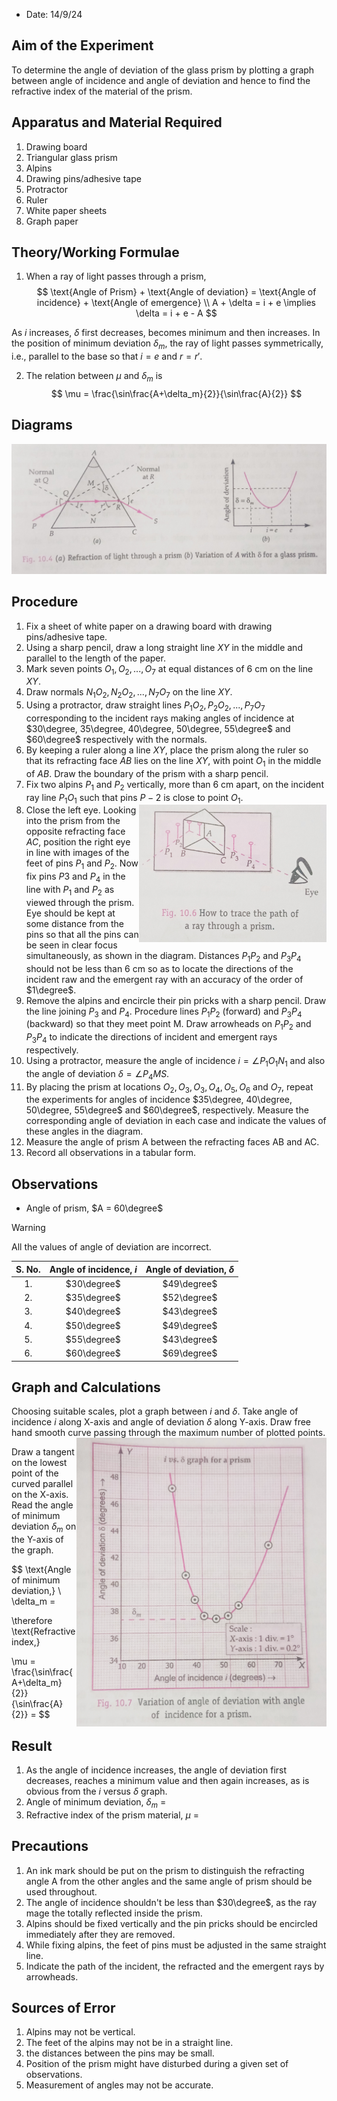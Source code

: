 - Date: 14/9/24

## Aim of the Experiment
To determine the angle of deviation of the glass prism by plotting a graph between angle of incidence and angle of deviation and hence to find the refractive index of the material of the prism. 

## Apparatus and Material Required 
1. Drawing board 
2. Triangular glass prism 
3. Alpins 
4. Drawing pins/adhesive tape 
5. Protractor 
6. Ruler 
7. White paper sheets 
8. Graph paper 

## Theory/Working Formulae 
1. When a ray of light passes through a prism, 
$$
\text{Angle of Prism} + \text{Angle of deviation} = \text{Angle of incidence} + \text{Angle of emergence} 
\\
A + \delta = i + e \implies \delta = i + e - A
$$

As $i$ increases, $\delta$ first decreases, becomes minimum and then increases. In the position of minimum deviation $\delta_m$, the ray of light passes symmetrically, i.e., parallel to the base so that $i = e$ and $r = r'$.

2. The relation between $\mu$ and $\delta_m$ is 
$$
\mu = \frac{\sin\frac{A+\delta_m}{2}}{\sin\frac{A}{2}}
$$

## Diagrams 
![diagram](./img/9-diagram.jpg) 

## Procedure 
1. Fix a sheet of white paper on a drawing board with drawing pins/adhesive tape. 
2. Using a sharp pencil, draw a long straight line $XY$ in the middle and parallel to the length of the paper. 
3. Mark seven points $O_1, O_2, ..., O_7$ at equal distances of 6 cm on the line $XY$.
4. Draw normals $N_1O_2, N_2O_2, ..., N_7O_7$ on the line $XY$.
5. Using a protractor, draw straight lines $P_1O_2, P_2O_2, ..., P_7O_7$ corresponding to the incident rays making angles of incidence at $30\degree, 35\degree, 40\degree, 50\degree, 55\degree$ and $60\degree$ respectively with the normals. 
6. By keeping a ruler along a line $XY$, place the prism along the ruler so that its refracting face $AB$ lies on the line $XY$, with point $O_1$ in the middle of $AB$. Draw the boundary of the prism with a sharp pencil. 
7. Fix two alpins $P_1$ and $P_2$ vertically, more than 6 cm apart, on the incident ray line $P_1O_1$ such that pins $P-2$ is close to point $O_1$. <img align=right src="./img/9-figure.png" width=300>
8. Close the left eye. Looking into the prism from the opposite refracting face $AC$, position the right eye in line with images of the feet of pins $P_1$ and $P_2$. Now fix pins $P3$ and $P_4$ in the line with $P_1$ and $P_2$ as viewed through the prism. Eye should be kept at some distance from the pins so that all the pins can be seen in clear focus simultaneously, as shown in the diagram. Distances $P_1P_2$ and $P_3P_4$ should not be less than 6 cm so as to locate the directions of the incident raw and the emergent ray with an accuracy of the order of $1\degree$. 
9. Remove the alpins and encircle their pin pricks with a sharp pencil. Draw the line joining $P_3$ and $P_4$. Procedure lines $P_1P_2$ (forward) and $P_3P_4$ (backward) so that they meet point M. Draw arrowheads on $P_1P_2$ and $P_3P_4$ to indicate the directions of incident and emergent rays respectively.
10. Using a protractor, measure the angle of incidence $i = \angle P_1O_1N_1$ and also the angle of deviation $\delta = \angle P_4MS$.
11. By placing the prism at locations $O_2, O_3, O_3, O_4, O_5, O_6$ and $O_7$, repeat the experiments for angles of incidence $35\degree, 40\degree, 50\degree, 55\degree$ and $60\degree$, respectively. Measure the corresponding angle of deviation in each case and indicate the values of these angles in the diagram. 
12. Measure the angle of prism A between the refracting faces AB and AC.
13. Record all observations in a tabular form. 

## Observations 
- Angle of prism, $A = 60\degree$

> [!WARNING]
> All the values of angle of deviation are incorrect.

| S. No. | Angle of incidence, $i$ | Angle of deviation, $\delta$ | 
|:-:|:-:|:-:|
| 1. | $30\degree$ | $49\degree$ |
| 2. | $35\degree$ | $52\degree$ |
| 3. | $40\degree$ | $43\degree$ |
| 4. | $50\degree$ | $49\degree$ |
| 5. | $55\degree$ | $43\degree$ |
| 6. | $60\degree$ | $69\degree$ |

## Graph and Calculations 
Choosing suitable scales, plot a graph between $i$ and $\delta$. Take angle of incidence $i$ along X-axis and angle of deviation $\delta$ along Y-axis. Draw free hand smooth curve passing through the maximum number of plotted points. <img align=right src="./img/9-graph-example.png" width=400>

Draw a tangent on the lowest point of the curved parallel on the X-axis. Read the angle of minimum deviation $\delta_m$ on the Y-axis of the graph. 

$$
\text{Angle of minimum deviation,}
\\
\delta_m = 

\therefore \text{Refractive index,}

\mu = \frac{\sin\frac{A+\delta_m}{2}}{\sin\frac{A}{2}} = 
$$

## Result 
1. As the angle of incidence increases, the angle of deviation first decreases, reaches a minimum value and then again increases, as is obvious from the $i$ versus $\delta$ graph. 
2. Angle of minimum deviation, $\delta_m$ = 
3. Refractive index of the prism material, $\mu$ = 

## Precautions 
1. An ink mark should be put on the prism to distinguish the refracting angle A from the other angles and the same angle of prism should be used throughout.
2. The angle of incidence shouldn't be less than $30\degree$, as the ray mage the totally reflected inside the prism. 
3. Alpins should be fixed vertically and the pin pricks should be encircled immediately after they are removed. 
4. While fixing alpins, the feet of pins must be adjusted in the same straight line.
5. Indicate the path of the incident, the refracted and the emergent rays by arrowheads.

## Sources of Error 
1. Alpins may not be vertical. 
2. The feet of the alpins may not be in a straight line. 
3. the distances between the pins may be small. 
4. Position of the prism might have disturbed during a given set of observations.
5. Measurement of angles may not be accurate. 